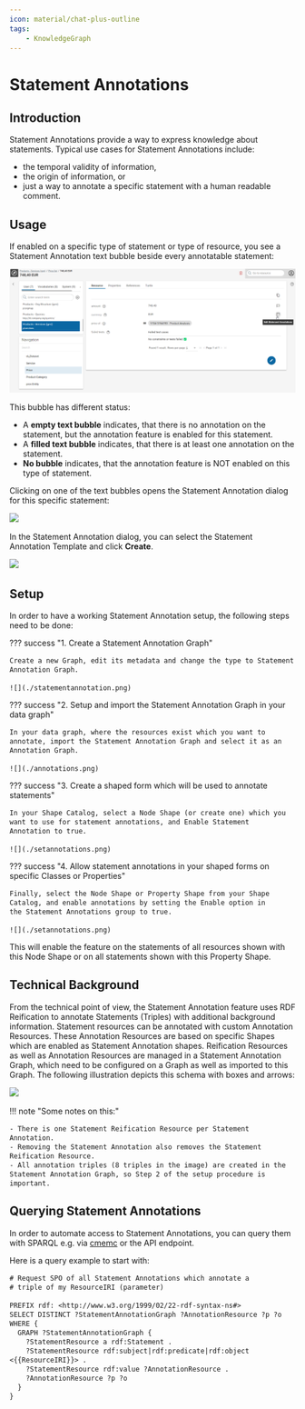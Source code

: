 ```yaml
---
icon: material/chat-plus-outline
tags:
    - KnowledgeGraph
---
```

# Statement Annotations

## Introduction
Statement Annotations provide a way to express knowledge about statements. Typical use cases for Statement Annotations include:

-   the temporal validity of information,
-   the origin of information, or
-   just a way to annotate a specific statement with a human readable comment.

## Usage

If enabled on a specific type of statement or type of resource, you see a Statement Annotation text bubble beside every annotatable statement:

![](./statementannotationoveriew.png)

This bubble has different status:

-   A **empty text bubble** indicates, that there is no annotation on the statement, but the annotation feature is enabled for this statement.
-   A **filled text bubble** indicates, that there is at least one annotation on the statement.
-   **No bubble** indicates, that the annotation feature is NOT enabled on this type of statement.

Clicking on one of the text bubbles opens the Statement Annotation dialog for this specific statement:

![](./createstatementannotations.png)

In the Statement Annotation dialog, you can select the Statement Annotation Template and click **Create**.

![](./statementedit.png)

## Setup

In order to have a working Statement Annotation setup, the following steps need to be done:

??? success "1. Create a Statement Annotation Graph"

    Create a new Graph, edit its metadata and change the type to Statement Annotation Graph.

    ![](./statementannotation.png)

??? success "2. Setup and import the Statement Annotation Graph in your data graph"

    In your data graph, where the resources exist which you want to annotate, import the Statement Annotation Graph and select it as an Annotation Graph.

    ![](./annotations.png)

??? success "3. Create a shaped form which will be used to annotate statements"

    In your Shape Catalog, select a Node Shape (or create one) which you want to use for statement annotations, and Enable Statement Annotation to true.

    ![](./setannotations.png)

??? success "4. Allow statement annotations in your shaped forms on specific Classes or Properties"

    Finally, select the Node Shape or Property Shape from your Shape Catalog, and enable annotations by setting the Enable option in the Statement Annotations group to true.

    ![](./setannotations.png)

This will enable the feature on the statements of all resources shown with this Node Shape or on all statements shown with this Property Shape.

## Technical Background

From the technical point of view, the Statement Annotation feature uses RDF Reification to annotate Statements (Triples) with additional background information.
Statement resources can be annotated with custom Annotation Resources.
These Annotation Resources are based on specific Shapes which are enabled as Statement Annotation shapes.
Reification Resources as well as Annotation Resources are managed in a Statement Annotation Graph, which need to be configured on a Graph as well as imported to this Graph.
The following illustration depicts this schema with boxes and arrows:

![](20-10-StatementAnnotationSchema.png)

!!! note "Some notes on this:"

    - There is one Statement Reification Resource per Statement Annotation.
    - Removing the Statement Annotation also removes the Statement Reification Resource.
    - All annotation triples (8 triples in the image) are created in the Statement Annotation Graph, so Step 2 of the setup procedure is important.

## Querying Statement Annotations

In order to automate access to Statement Annotations, you can query them with SPARQL e.g. via [cmemc](../../automate/cmemc-command-line-interface/) or the API endpoint.

Here is a query example to start with:

```sparql
# Request SPO of all Statement Annotations which annotate a
# triple of my ResourceIRI (parameter)

PREFIX rdf: <http://www.w3.org/1999/02/22-rdf-syntax-ns#>
SELECT DISTINCT ?StatementAnnotationGraph ?AnnotationResource ?p ?o
WHERE {
  GRAPH ?StatementAnnotationGraph {
    ?StatementResource a rdf:Statement .
    ?StatementResource rdf:subject|rdf:predicate|rdf:object <{{ResourceIRI}}> .
    ?StatementResource rdf:value ?AnnotationResource .
    ?AnnotationResource ?p ?o
  }
}
```

